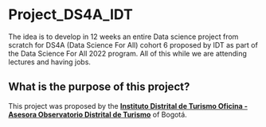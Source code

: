 # Project_DS4A_IDT

The idea is to develop in 12 weeks an entire Data science project from scratch for DS4A (Data Science For All) cohort 6 proposed by IDT as part of the Data Science For All 2022 program.
All of this while we are attending lectures and having jobs.

## What is the purpose of this project?

This project was proposed by the **[Instituto Distrital de Turismo Oficina - Asesora Observatorio
Distrital de Turismo](https://www.idt.gov.co/)** of Bogotá.
